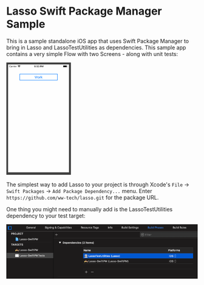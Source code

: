 # Lasso Swift Package Manager Sample

This is a sample standalone iOS app that uses Swift Package Manager to bring in Lasso and LassoTestUtilities as dependencies.  This sample app contains a very simple Flow with two Screens - along with unit tests:

<img src="Images/app.gif" alt="Untitled" style="zoom:50%;" />

The simplest way to add Lasso to your project is through Xcode's `File` -> `Swift Packages` -> `Add Package Dependency...` menu.  Enter `https://github.com/ww-tech/lasso.git` for the package URL.

One thing you might need to manually add is the LassoTestUtilities dependency to your test target:

![dependencies](Images/dependencies.png)



